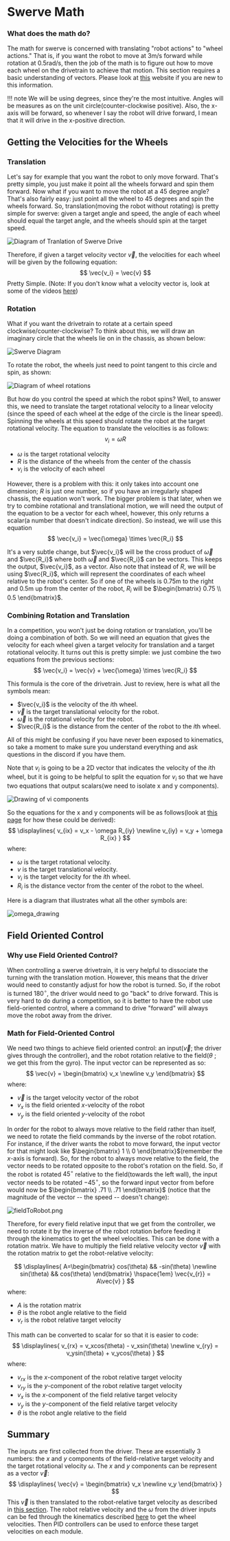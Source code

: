 # Swerve Math
### What does the math do?
The math for swerve is concerned with translating "robot actions" to "wheel actions." That is, if you want the robot to move at 3m/s forward while rotation at 0.5rad/s, then the job of the math is to figure out how to move each wheel on the drivetrain to achieve that motion. This section requires a basic understanding of vectors. Please look at [this](https://www.mathsisfun.com/algebra/scalar-vector-matrix.html#:~:text=A%20scalar%20is%20a%20number,%2C%20one%20or%20more%20columns) website if you are new to this information.

!!! note
	We will be using degrees, since they're the most intuitive. Angles will be measures as on the unit circle(counter-clockwise positive). Also, the x-axis will be forward, so whenever I say the robot will drive forward, I mean that it will drive in the x-positive direction.

## Getting the Velocities for the Wheels
### Translation
Let's say for example that you want the robot to only move forward. That's pretty simple, you just make it point all the wheels forward and spin them forward. Now what if you want to move the robot at a 45 degree angle? That's also fairly easy: just point all the wheel to 45 degrees and spin the wheels forward. So, translation(moving the robot without rotating) is pretty simple for swerve: given a target angle and speed, the angle of each wheel should equal the target angle, and the wheels should spin at the target speed.

![Diagram of Tranlation of Swerve Drive](images/swerveTranslationDiagram.png)

Therefore, if given a target velocity vector $\vec{v}$, the velocities for each wheel will be given by the following equation:
$$
\vec{v_i} = \vec{v}
$$
Pretty Simple. 
(Note: If you don't know what a velocity vector is, look at some of the videos [here](https://www.khanacademy.org/science/ap-college-physics-1/xf557a762645cccc5:kinematics-and-introduction-to-dynamics))

### Rotation
What if you want the drivetrain to rotate at a certain speed clockwise/counter-clockwise? To think about this, we will draw an imaginary circle that the wheels lie on in the chassis, as shown below:

![Swerve Diagram](images/swerveDiagram.png)

To rotate the robot, the wheels just need to point tangent to this circle and spin, as shown:

![Diagram of wheel rotations](images/swerveMathWheelRotation.png)

But how do you control the speed at which the robot spins? Well, to answer this, we need to translate the target rotational velocity to a linear velocity (since the speed of each wheel at the edge of the circle is the linear speed). Spinning the wheels at this speed should rotate the robot at the target rotational velocity. The equation to translate the velocities is as follows:
$$
v_i = \omega R
$$

- $\omega$ is the target rotational velocity
- $R$ is the distance of the wheels from the center of the chassis
- $v_i$ is the velocity of each wheel

However, there is a problem with this: it only takes into account one dimension; $R$ is just one number, so if you have an irregularly shaped chassis, the equation won't work. The bigger problem is that later, when we try to combine rotational and translational motion, we will need the output of the equation to be a vector for each wheel, however, this only returns a scalar(a number that doesn't indicate direction). So instead, we will use this equation
$$
\vec{v_i} = \vec{\omega} \times \vec{R_i}
$$

It's a very subtle change, but $\vec{v_i}$ will be the cross product of $\vec{\omega}$ and $\vec{R_i}$ where both $\vec{\omega}$ and $\vec{R_i}$ can be vectors. This keeps the output, $\vec{v_i}$, as a vector. Also note that instead of $R$, we will be using $\vec{R_i}$, which will represent the coordinates of each wheel relative to the robot's center. So if one of the wheels is 0.75m to the right and 0.5m up from the center of the robot, $R_i$ will be $\begin{bmatrix} 0.75 \\ 0.5 \end{bmatrix}$.
### Combining Rotation and Translation

In a competition, you won't just be doing rotation or translation, you'll be doing a combination of both. So we will need an equation that gives the velocity for each wheel given a target velocity for translation and a target rotational velocity. It turns out this is pretty simple: we just combine the two equations from the previous sections:
$$
\vec{v_i} = \vec{v} + \vec{\omega} \times \vec{R_i}
$$

This formula is the core of the drivetrain. Just to review, here is what all the symbols mean:

- $\vec{v_i}$ is the velocity of the $i$th wheel.
- $\vec{v}$ is the target translational velocity for the robot.
- $\vec{\omega}$ is the rotational velocity for the robot.
- $\vec{R_i}$ is the distance from the center of the robot to the $i$th wheel.

All of this might be confusing if you have never been exposed to kinematics, so take a moment to make sure you understand everything and ask questions in the discord if you have them.

Note that $v_i$ is going to be a 2D vector that indicates the velocity of the $i$th wheel, but it is going to be helpful to split the equation for $v_i$ so that we have two equations that output scalars(we need to isolate x and y components).

![Drawing of vi components](images/viComponents.png)

So the equations for the x and y components will be as follows(look at [this page](https://www.mathsisfun.com/algebra/vectors-cross-product.html) for how these could be derived):
$$
\displaylines{
v_{ix} = v_x - \omega R_{iy} \newline
v_{iy} = v_y + \omega R_{ix}
}
$$
where:

- $\omega$ is the target rotational velocity. 
- $v$ is the target translational velocity.
- $v_i$ is the target velocity for the $i$th wheel.
- $R_i$ is the distance vector from the center of the robot to the wheel.

Here is a diagram that illustrates what all the other symbols are:

![omega_drawing](images/omegaDrawing.png)
## Field Oriented Control

### Why use Field Oriented Control?

When controlling a swerve drivetrain, it is very helpful to dissociate the turning with the translation motion. However, this means that the driver would need to constantly adjust for how the robot is turned. So, if the robot is turned $180^\circ$, the driver would need to go "back" to drive forward. This is very hard to do during a competition, so it is better to have the robot use field-oriented control, where a command to drive "forward" will always move the robot away from the driver.

### Math for Field-Oriented Control

We need two things to achieve field oriented control: an input($\vec{v}$; the driver gives through the controller), and the robot rotation relative to the field($\theta$ ; we get this from the gyro). The input vector can be represented as so:
$$
\vec{v} = \begin{bmatrix}
v_x \newline
v_y
\end{bmatrix}
$$
where:

- $\vec{v}$ is the target velocity vector of the robot
- $v_x$ is the field oriented $x$-velocity of the robot
- $v_y$ is the field oriented $y$-velocity of the robot

In order for the robot to always move relative to the field rather than itself, we need to rotate the field commands by the inverse of the robot rotation. For instance, if the driver wants the robot to move forward, the input vector for that might look like $\begin{bmatrix} 1 \\ 0 \end{bmatrix}$(remember the $x$-axis is forward). So, for the robot to always move relative to the field, the vector needs to be rotated opposite to the robot's rotation on the field. So, if the robot is rotated $45^\circ$ relative to the field(towards the left wall), the input vector needs to be rotated $-45^\circ$, so the forward input vector from before would now be $\begin{bmatrix} .71 \\ .71 \end{bmatrix}$ (notice that the magnitude of the vector -- the speed -- doesn't change):

![fieldToRobot.png](images/fieldToRobot.png)

Therefore, for every field relative input that we get from the controller, we need to rotate it by the inverse of the robot rotation before feeding it through the kinematics to get the wheel velocities. This can be done with a rotation matrix. We have to multiply the field relative velocity vector $\vec{v}$ with the rotation matrix to get the robot-relative velocity:

$$
\displaylines{
A=\begin{bmatrix}
cos(\theta) && -sin(\theta) \newline
sin(\theta) && cos(\theta)
\end{bmatrix} \hspace{1em}
\vec{v_{r}} = A\vec{v}
}
$$
where:

- $A$ is the rotation matrix
- $\theta$ is the robot angle relative to the field
- $v_r$ is the robot relative target velocity

This math can be converted to scalar for so that it is easier to code:
$$
\displaylines{
v_{rx} = v_xcos(\theta) - v_xsin(\theta) \newline
v_{ry} = v_ysin(\theta) + v_ycos(\theta)
}
$$
where:

- $v_{rx}$ is the $x$-component of the robot relative target velocity
- $v_{ry}$ is the $y$-component of the robot relative target velocity
- $v_x$ is the $x$-component of the field relative target velocity
- $v_y$ is the $y$-component of the field relative target velocity
- $\theta$ is the robot angle relative to the field

## Summary

The inputs are first collected from the driver. These are essentially 3 numbers: the $x$ and $y$ components of the field-relative target velocity and the target rotational velocity $\omega$. The $x$ and $y$ components can be represent as a vector $\vec{v}$:
$$
\displaylines{
\vec{v} = \begin{bmatrix} 
v_x \newline 
v_y
\end{bmatrix}
}
$$
This $\vec{v}$ is then translated to the robot-relative target velocity as described in [this section](#math-for-field-oriented-control). The robot relative velocity and the $\omega$ from the driver inputs can be fed through the kinematics described [here](#getting-the-velocities-for-the-wheels) to get the wheel velocities. Then PID controllers can be used to enforce these target velocities on each module.